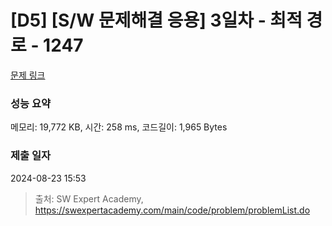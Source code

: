 # [D5] [S/W 문제해결 응용] 3일차 - 최적 경로 - 1247 

[문제 링크](https://swexpertacademy.com/main/code/problem/problemDetail.do?contestProbId=AV15OZ4qAPICFAYD) 

### 성능 요약

메모리: 19,772 KB, 시간: 258 ms, 코드길이: 1,965 Bytes

### 제출 일자

2024-08-23 15:53



> 출처: SW Expert Academy, https://swexpertacademy.com/main/code/problem/problemList.do